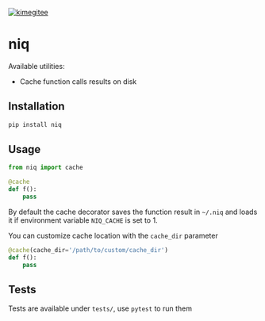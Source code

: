 [![kimegitee](https://circleci.com/gh/kimegitee/niq.svg?style=shield)](https://circleci.com/gh/kimegitee/niq)

# niq

Available utilities:
- Cache function calls results on disk

## Installation
```bash
pip install niq
```
## Usage

```python
from niq import cache

@cache
def f():
    pass
```

By default the cache decorator saves the function result in `~/.niq` and loads it if environment variable `NIQ_CACHE` is set to 1.

You can customize cache location with the `cache_dir` parameter

```python
@cache(cache_dir='/path/to/custom/cache_dir')
def f():
    pass
```

## Tests

Tests are available under `tests/`, use `pytest` to run them
